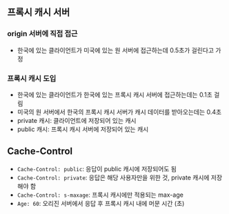 ## 프록시 캐시 서버

### origin 서버에 직접 접근

- 한국에 있는 클라이언트가 미국에 있는 원 서버에 접근하는데 0.5초가 걸린다고 가정

### 프록시 캐시 도입

- 한국에 있는 클라이언트가 한국에 있는 프록시 캐시 서버에 접근하는데는 0.1초 걸림
- 미국의 원 서버에서 한국의 프록시 캐시 서버가 캐시 데이터를 받아오는데는 0.4초
- private 캐시: 클라이언트에 저장되어 있는 캐시
- public 캐시: 프록시 캐시 서버에 저장되어 있는 캐시
  <br/>

## Cache-Control

- `Cache-Control: public`: 응답이 public 캐시에 저장되어도 됨
- `Cache-Control: private`: 응답은 해당 사용자만을 위한 것, private 캐시에 저장해야 함
- `Cache-Control: s-maxage`: 프록시 캐시에만 적용되는 max-age
- `Age: 60`: 오리진 서버에서 응답 후 프록시 캐시 내에 머문 시간 (초)
